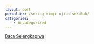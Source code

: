 ```yaml
---
layout: post
permalink: /sering-mimpi-ujian-sekolah/
categories:
    - Uncategorized
---
```


[Baca Selengkapnya](/02)